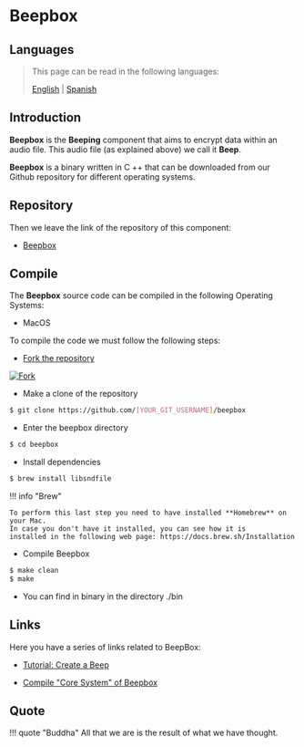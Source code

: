 # Beepbox

## Languages

> This page can be read in the following languages:
>  
> [English](https://docs.beeping.io/componets/beepbox/) | [Spanish](https://docs-es.beeping.io/componets/beepbox/)

## Introduction

**Beepbox** is the **Beeping** component that aims to encrypt data within an audio file. This audio file (as explained above) we call it **Beep**.

**Beepbox** is a binary written in C ++ that can be downloaded from our Github repository for different operating systems.

## Repository

Then we leave the link of the repository of this component:

* [Beepbox](https://github.com/beeping-io/beepbox)

## Compile

The **Beepbox** source code can be compiled in the following Operating Systems:

- MacOS

To compile the code we must follow the following steps:

- [Fork the repository](https://github.com/beeping-io/beepbox)

[![Fork](/assets/images/shoots/beepbox-fork.jpg)](/assets/images/shoots/beepbox-fork.jpg)

- Make a clone of the repository

``` bash
$ git clone https://github.com/[YOUR_GIT_USERNAME]/beepbox
```

- Enter the beepbox directory

``` bash
$ cd beepbox
```

- Install dependencies

``` bash
$ brew install libsndfile
```

!!! info "Brew"

    To perform this last step you need to have installed **Homebrew** on your Mac. 
    In case you don't have it installed, you can see how it is 
    installed in the following web page: https://docs.brew.sh/Installation

- Compile Beepbox

``` bash
$ make clean
$ make
```

- You can find in binary in the directory ./bin

## Links

Here you have a series of links related to BeepBox:

- [Tutorial: Create a Beep](/tutorials/beeps/)

- [Compile "Core System" of Beepbox](/components/core/)

## Quote

!!! quote "Buddha"
    All that we are is the result of what we have thought.
